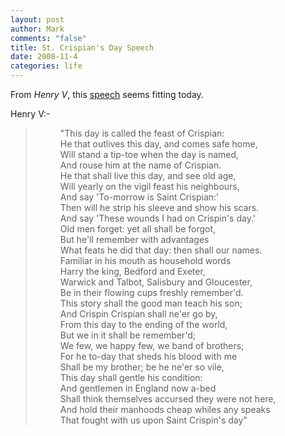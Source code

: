 ```yaml
--- 
layout: post
author: Mark
comments: "false"
title: St. Crispian's Day Speech
date: 2008-11-4
categories: life
---
```

From <em>Henry V</em>, this <a title="Once More Unto The Breach" href="http://en.wikipedia.org/wiki/Once_more_unto_the_breach">speech</a> seems fitting today.

Henry V:-

<dl>
<blockquote><dd>"This day is called the feast of Crispian:</dd> <dd>He that outlives this day, and comes safe home,</dd> <dd>Will stand a tip-toe when the day is named,</dd> <dd>And rouse him at the name of Crispian.</dd> <dd>He that shall live this day, and see old age,</dd> <dd>Will yearly on the vigil feast his neighbours,</dd> <dd>And say 'To-morrow is Saint Crispian:'</dd> <dd>Then will he strip his sleeve and show his scars.</dd> <dd>And say 'These wounds I had on Crispin's day.'</dd> <dd>Old men forget: yet all shall be forgot,</dd> <dd>But he'll remember with advantages</dd> <dd>What feats he did that day: then shall our names.</dd> <dd>Familiar in his mouth as household words</dd> <dd>Harry the king, Bedford and Exeter,</dd> <dd>Warwick and Talbot, Salisbury and Gloucester,</dd> <dd>Be in their flowing cups freshly remember'd.</dd> <dd>This story shall the good man teach his son;</dd> <dd>And Crispin Crispian shall ne'er go by,</dd> <dd>From this day to the ending of the world,</dd> <dd>But we in it shall be remember'd;</dd> <dd>We few, we happy few, we band of brothers;</dd> <dd>For he to-day that sheds his blood with me</dd> <dd>Shall be my brother; be he ne'er so vile,</dd> <dd>This day shall gentle his condition:</dd> <dd>And gentlemen in England now a-bed</dd> <dd>Shall think themselves accursed they were not here,</dd> <dd>And hold their manhoods cheap whiles any speaks</dd> <dd>That fought with us upon Saint Crispin's day"</dd></blockquote>
</dl>
